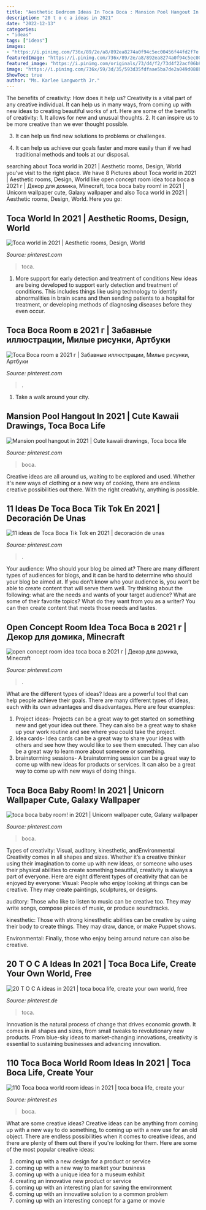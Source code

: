 ```yaml
---
title: "Aesthetic Bedroom Ideas In Toca Boca : Mansion Pool Hangout In 2021"
description: "20 t o c a ideas in 2021"
date: "2022-12-13"
categories:
- "ideas"
tags: ["ideas"]
images:
- "https://i.pinimg.com/736x/89/2e/a8/892ea8274a0f94c5ec00456f44fd2f7e.jpg"
featuredImage: "https://i.pinimg.com/736x/89/2e/a8/892ea8274a0f94c5ec00456f44fd2f7e.jpg"
featured_image: "https://i.pinimg.com/originals/73/d4/f2/73d4f22acf06b8220d75dde5f41e9779.jpg"
image: "https://i.pinimg.com/736x/59/3d/35/593d35fdfaae5ba7de2a049d088bae31.jpg"
ShowToc: true
author: "Ms. Karlee Langworth Jr."
---
```



The benefits of creativity: How does it help us?
Creativity is a vital part of any creative individual. It can help us in many ways, from coming up with new ideas to creating beautiful works of art. Here are some of the benefits of creativity: 1. It allows for new and unusual thoughts.
2. It can inspire us to be more creative than we ever thought possible.

3. It can help us find new solutions to problems or challenges.

4. It can help us achieve our goals faster and more easily than if we had traditional methods and tools at our disposal.

	

		
searching about Toca world in 2021 | Aesthetic rooms, Design, World you've visit to the right place. We have 8 Pictures about Toca world in 2021 | Aesthetic rooms, Design, World like open concept room idea toca boca в 2021 г | Декор для домика, Minecraft, toca boca baby room! in 2021 | Unicorn wallpaper cute, Galaxy wallpaper and also Toca world in 2021 | Aesthetic rooms, Design, World. Here you go:
		
    
## Toca World In 2021 | Aesthetic Rooms, Design, World

<img loading=lazy src="https://i.pinimg.com/736x/89/2e/a8/892ea8274a0f94c5ec00456f44fd2f7e.jpg" onerror="this.onerror=null;this.src='https://tse3.mm.bing.net/th?id=OIP.-mdWo4U2v8_sTeAeXrIApgHaEK&amp;pid=15.1';" alt="Toca world in 2021 | Aesthetic rooms, Design, World">

_Source: pinterest.com_

>toca. 

	

1) More support for early detection and treatment of conditions
New ideas are being developed to support early detection and treatment of conditions. This includes things like using technology to identify abnormalities in brain scans and then sending patients to a hospital for treatment, or developing methods of diagnosing diseases before they even occur.

    
## Toca Boca Room в 2021 г | Забавные иллюстрации, Милые рисунки, Артбуки

<img loading=lazy src="https://i.pinimg.com/736x/86/35/d2/8635d265dec47e55d2bcab35cd54aaa9.jpg" onerror="this.onerror=null;this.src='https://tse2.mm.bing.net/th?id=OIP.k1jfBLgXTPW_0DcUlLiNTQHaG_&amp;pid=15.1';" alt="Toca Boca room в 2021 г | Забавные иллюстрации, Милые рисунки, Артбуки">

_Source: pinterest.com_

>. 

	

1) Take a walk around your city.

    
## Mansion Pool Hangout In 2021 | Cute Kawaii Drawings, Toca Boca Life

<img loading=lazy src="https://i.pinimg.com/736x/59/3d/35/593d35fdfaae5ba7de2a049d088bae31.jpg" onerror="this.onerror=null;this.src='https://tse3.mm.bing.net/th?id=OIP.olYVntdOYyNBPsOEvzSBRgHaDt&amp;pid=15.1';" alt="Mansion pool hangout in 2021 | Cute kawaii drawings, Toca boca life">

_Source: pinterest.com_

>boca. 

	

Creative ideas are all around us, waiting to be explored and used. Whether it's new ways of clothing or a new way of cooking, there are endless creative possibilities out there. With the right creativity, anything is possible.

    
## 11 Ideas De Toca Boca Tik Tok En 2021 | Decoración De Unas

<img loading=lazy src="https://i.pinimg.com/236x/1d/79/b4/1d79b41f8ffa21a04eea64086aeeebfe.jpg" onerror="this.onerror=null;this.src='https://tse2.mm.bing.net/th?id=OIP.VYkChomjygRm8_ec5TxzlAAAAA&amp;pid=15.1';" alt="11 ideas de Toca Boca Tik Tok en 2021 | decoración de unas">

_Source: pinterest.com_

>. 

	

Your audience: Who should your blog be aimed at?
There are many different types of audiences for blogs, and it can be hard to determine who should your blog be aimed at. If you don’t know who your audience is, you won’t be able to create content that will serve them well. Try thinking about the following: what are the needs and wants of your target audience? What are some of their favorite topics? What do they want from you as a writer? You can then create content that meets those needs and tastes.

    
## Open Concept Room Idea Toca Boca в 2021 г | Декор для домика, Minecraft

<img loading=lazy src="https://i.pinimg.com/originals/73/d4/f2/73d4f22acf06b8220d75dde5f41e9779.jpg" onerror="this.onerror=null;this.src='https://tse1.mm.bing.net/th?id=OIP.ZvrCXvOH_NWWR6Q1bjAUmgHaEr&amp;pid=15.1';" alt="open concept room idea toca boca в 2021 г | Декор для домика, Minecraft">

_Source: pinterest.com_

>. 

	

What are the different types of ideas?
Ideas are a powerful tool that can help people achieve their goals. There are many different types of ideas, each with its own advantages and disadvantages. Here are four examples: 
1. Project ideas- Projects can be a great way to get started on something new and get your idea out there. They can also be a great way to shake up your work routine and see where you could take the project. 
2. Idea cards- Idea cards can be a great way to share your ideas with others and see how they would like to see them executed. They can also be a great way to learn more about someone or something. 
3. brainstorming sessions- A brainstorming session can be a great way to come up with new ideas for products or services. It can also be a great way to come up with new ways of doing things.

    
## Toca Boca Baby Room! In 2021 | Unicorn Wallpaper Cute, Galaxy Wallpaper

<img loading=lazy src="https://i.pinimg.com/736x/ee/b6/27/eeb627ea83fb6fcec5bb36134a04d269.jpg" onerror="this.onerror=null;this.src='https://tse2.mm.bing.net/th?id=OIP.MDW2O-Y88-x5JfXnmD4PcwHaFj&amp;pid=15.1';" alt="toca boca baby room! in 2021 | Unicorn wallpaper cute, Galaxy wallpaper">

_Source: pinterest.com_

>boca. 

	

Types of creativity: Visual, auditory, kinesthetic, andEnvironmental
Creativity comes in all shapes and sizes. Whether it’s a creative thinker using their imagination to come up with new ideas, or someone who uses their physical abilities to create something beautiful, creativity is always a part of everyone. Here are eight different types of creativity that can be enjoyed by everyone: 
Visual: People who enjoy looking at things can be creative. They may create paintings, sculptures, or designs.

 auditory: Those who like to listen to music can be creative too. They may write songs, compose pieces of music, or produce soundtracks.

kinesthetic: Those with strong kinesthetic abilities can be creative by using their body to create things. They may draw, dance, or make Puppet shows.

Environmental: Finally, those who enjoy being around nature can also be creative.

    
## 20 T O C A Ideas In 2021 | Toca Boca Life, Create Your Own World, Free

<img loading=lazy src="https://i.pinimg.com/474x/f1/d0/7d/f1d07de60f7322885bfdb2609b899490.jpg" onerror="this.onerror=null;this.src='https://tse4.mm.bing.net/th?id=OIP.Ohmv0aYtFgEqFSWod7duZwAAAA&amp;pid=15.1';" alt="20 T O C A ideas in 2021 | toca boca life, create your own world, free">

_Source: pinterest.de_

>toca. 

	

Innovation is the natural process of change that drives economic growth. It comes in all shapes and sizes, from small tweaks to revolutionary new products. From blue-sky ideas to market-changing innovations, creativity is essential to sustaining businesses and advancing innovation.

    
## 110 Toca Boca World Room Ideas In 2021 | Toca Boca Life, Create Your

<img loading=lazy src="https://i.pinimg.com/474x/d7/4f/d8/d74fd89f361a43780beed27463c24c97.jpg" onerror="this.onerror=null;this.src='https://tse4.mm.bing.net/th?id=OIP.T_auahQJY7_bdj-U4RcbEAAAAA&amp;pid=15.1';" alt="110 Toca boca world room ideas in 2021 | toca boca life, create your">

_Source: pinterest.es_

>boca. 

	

What are some creative ideas?
Creative ideas can be anything from coming up with a new way to do something, to coming up with a new use for an old object. There are endless possibilities when it comes to creative ideas, and there are plenty of them out there if you're looking for them. Here are some of the most popular creative ideas: 
1. coming up with a new design for a product or service 
2. coming up with a new way to market your business 
3. coming up with a unique idea for a museum exhibit 
4. creating an innovative new product or service 
5. coming up with an interesting plan for saving the environment 
6. coming up with an innovative solution to a common problem 
7. coming up with an interesting concept for a game or movie 

